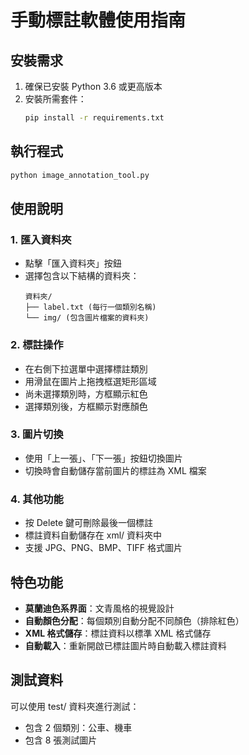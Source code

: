 # 手動標註軟體使用指南

## 安裝需求

1. 確保已安裝 Python 3.6 或更高版本
2. 安裝所需套件：
   ```bash
   pip install -r requirements.txt
   ```

## 執行程式

```bash
python image_annotation_tool.py
```

## 使用說明

### 1. 匯入資料夾
- 點擊「匯入資料夾」按鈕
- 選擇包含以下結構的資料夾：
  ```
  資料夾/
  ├── label.txt (每行一個類別名稱)
  └── img/ (包含圖片檔案的資料夾)
  ```

### 2. 標註操作
- 在右側下拉選單中選擇標註類別
- 用滑鼠在圖片上拖拽框選矩形區域
- 尚未選擇類別時，方框顯示紅色
- 選擇類別後，方框顯示對應顏色

### 3. 圖片切換
- 使用「上一張」、「下一張」按鈕切換圖片
- 切換時會自動儲存當前圖片的標註為 XML 檔案

### 4. 其他功能
- 按 Delete 鍵可刪除最後一個標註
- 標註資料自動儲存在 xml/ 資料夾中
- 支援 JPG、PNG、BMP、TIFF 格式圖片

## 特色功能

- **莫蘭迪色系界面**：文青風格的視覺設計
- **自動顏色分配**：每個類別自動分配不同顏色（排除紅色）
- **XML 格式儲存**：標註資料以標準 XML 格式儲存
- **自動載入**：重新開啟已標註圖片時自動載入標註資料

## 測試資料

可以使用 test/ 資料夾進行測試：
- 包含 2 個類別：公車、機車
- 包含 8 張測試圖片
